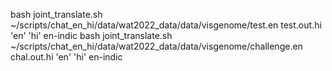 bash joint_translate.sh ~/scripts/chat_en_hi/data/wat2022_data/data/visgenome/test.en test.out.hi 'en' 'hi' en-indic
bash joint_translate.sh ~/scripts/chat_en_hi/data/wat2022_data/data/visgenome/challenge.en chal.out.hi 'en' 'hi' en-indic

